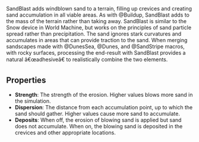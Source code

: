SandBlast adds windblown sand to a terrain, filling up crevices and creating sand accumulation in all viable areas. As with @Buildup, SandBlast adds to the mass of the terrain rather than taking away. SandBlast is similar to the Snow device in World Machine, but works on the principles of sand particle spread rather than precipitation. The sand ignores stark curvatures and accumulates in areas that can provide traction to the sand. When merging sandscapes made with @DunesSea, @Dunes, and @SandStripe macros, with rocky surfaces, processing the end-result with SandBlast provides a natural â€œadhesiveâ€ to realistically combine the two elements.

## Properties

- **Strength**: The strength of the erosion. Higher values blows more sand in the simulation.
- **Dispersion**: The distance from each accumulation point, up to which the sand should gather. Higher values cause more sand to accumulate.
- **Deposits**: When off, the erosion of blowing sand is applied but sand does not accumulate. When on, the blowing sand is deposited in the crevices and other appropriate locations. 